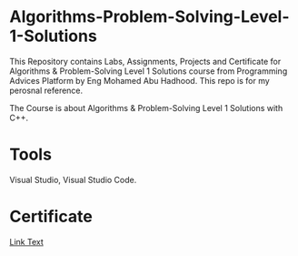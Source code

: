 # Algorithms-Problem-Solving-Level-1-Solutions

This Repository contains Labs, Assignments, Projects and Certificate for Algorithms & Problem-Solving Level 1 Solutions course from Programming Advices Platform by Eng Mohamed Abu Hadhood. This repo is for my perosnal reference.

The Course is about Algorithms & Problem-Solving Level 1 Solutions with C++.

# Tools

Visual Studio, Visual Studio Code.

# Certificate

[Link Text](../Certificates/certificate-of-completion-for-algorithms-problem-solving-level-1-solutions.pdf)

